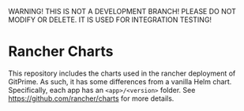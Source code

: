 WARNING! THIS IS NOT A DEVELOPMENT BRANCH! PLEASE DO NOT MODIFY OR DELETE. IT IS USED FOR INTEGRATION TESTING!


Rancher Charts
==============
This repository includes the charts used in the rancher deployment of GitPrime.
As such, it has some differences from a vanilla Helm chart.
Specifically, each app has an `<app>/<version>` folder.
See https://github.com/rancher/charts for more details.
